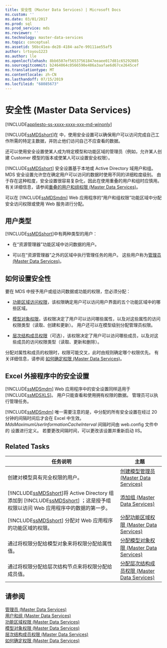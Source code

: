 ```yaml
---
title: 安全性 (Master Data Services) | Microsoft Docs
ms.custom: ''
ms.date: 03/01/2017
ms.prod: sql
ms.prod_service: mds
ms.reviewer: ''
ms.technology: master-data-services
ms.topic: conceptual
ms.assetid: 56bc41ea-de28-4184-aa7e-99111ae55af5
author: lrtoyou1223
ms.author: lle
ms.openlocfilehash: 8bb6507ef56537561847eeaee017d81c65292085
ms.sourcegitcommit: b2464064c0566590e486a3aafae6d67ce2645cef
ms.translationtype: MT
ms.contentlocale: zh-CN
ms.lasthandoff: 07/15/2019
ms.locfileid: "68085673"
---
```

# <a name="security-master-data-services"></a>安全性 (Master Data Services)

[!INCLUDE[appliesto-ss-xxxx-xxxx-xxx-md-winonly](../includes/appliesto-ss-xxxx-xxxx-xxx-md-winonly.md)]

  [!INCLUDE[ssMDSshort](../includes/ssmdsshort-md.md)]在  中，使用安全设置可以确保用户可以访问完成自己工作所需的特定主数据，并防止他们访问自己不应查看的数据。  
  
 还可以使用安全设置使某人成为特定模型和功能区域的管理员（例如，允许某人创建 Customer 模型的版本或使某人可以设置安全权限）。  
  
 [!INCLUDE[ssMDSshort](../includes/ssmdsshort-md.md)] 安全设置基于本地或 Active Directory 域用户和组。 MDS 安全设置允许您在确定用户可以访问的数据时使用不同的详细粒度级别。 由于存在这种粒度，安全设置很容易复杂化，因此在使用重叠的用户和组时应慎用。 有关详细信息，请参阅[重叠的用户和组权限 (Master Data Services)](../master-data-services/overlapping-user-and-group-permissions-master-data-services.md)。  
  
  可以在 [!INCLUDE[ssMDSmdm](../includes/ssmdsmdm-md.md)] Web 应用程序的“用户和组权限”功能区域中分配安全访问权限或使用 Web 服务进行分配。  
  
## <a name="types-of-users"></a>用户类型  
 [!INCLUDE[ssMDSshort](../includes/ssmdsshort-md.md)]中有两种类型的用户：  
  
-    在“资源管理器”功能区域中访问数据的用户。  
  
-    可以在“资源管理器”之外的区域中执行管理任务的用户。 这些用户称为[管理员 (Master Data Services)](../master-data-services/administrators-master-data-services.md)。  
  
## <a name="how-to-set-security"></a>如何设置安全性  
 要在 MDS 中授予用户或组访问数据或功能的权限，您必须分配：  
  
-   [功能区域访问权限](../master-data-services/functional-area-permissions-master-data-services.md)，该权限确定用户可以访问用户界面的五个功能区域中的哪些区域。  
  
-   [模型对象权限](../master-data-services/model-object-permissions-master-data-services.md)，该权限决定了用户可以访问哪些属性，以及对这些属性的访问权限类型（读取、创建和更新）。 用户还可以在模型级别分配管理员权限。  
  
-   [层次结构成员权限](../master-data-services/hierarchy-member-permissions-master-data-services.md)（可选），该权限决定了用户可以访问哪些成员，以及对这些成员的访问权限类型（读取、更新和删除）。  
  
 分配对属性和成员的权限时，权限可能交叉，此时由规则确定哪个权限优先。 有关详细信息，请参阅 [如何确定权限 (Master Data Services)](../master-data-services/how-permissions-are-determined-master-data-services.md)。  
  
## <a name="security-in-the-add-in-for-excel"></a>Excel 外接程序中的安全设置  
 [!INCLUDE[ssMDSmdm](../includes/ssmdsmdm-md.md)] Web 应用程序中的安全设置同样适用于 [!INCLUDE[ssMDSXLS](../includes/ssmdsxls-md.md)]。 用户只能查看和使用拥有权限的数据。 管理员可以执行管理任务。  
  
 [!INCLUDE[ssMDSmdm](../includes/ssmdsmdm-md.md)] 唯一需要注意的是，中分配的所有安全设置在经过 20 分钟的间隔时间后才会在 Excel 中生效。 *MdsMaximumUserInformationCacheInterval* 间隔时间由 web.config 文件中的  设置进行定义。 若要更改间隔时间，可以更改该设置并重新启动 IIS。  
  
## <a name="related-tasks"></a>Related Tasks  
  
|任务说明|主题|  
|----------------------|-----------|  
|创建对模型具有完全权限的用户。|[创建模型管理员 (Master Data Services)](../master-data-services/create-a-model-administrator-master-data-services.md)|  
|[!INCLUDE[ssMDSshort](../includes/ssmdsshort-md.md)]将 Active Directory 组添加到 [!INCLUDE[ssMDSshort](../includes/ssmdsshort-md.md)] ；这是授予组权限以访问  Web 应用程序中的数据的第一步。|[添加组 (Master Data Services)](../master-data-services/add-a-group-master-data-services.md)|  
|[!INCLUDE[ssMDSshort](../includes/ssmdsshort-md.md)] 分配对  Web 应用程序的功能区域的权限。|[分配功能区域权限 (Master Data Services)](../master-data-services/assign-functional-area-permissions-master-data-services.md)|  
|通过将权限分配给模型对象来将权限分配给属性值。|[分配模型对象权限 (Master Data Services)](../master-data-services/assign-model-object-permissions-master-data-services.md)|  
|通过将权限分配给层次结构节点来将权限分配给成员值。|[分配层次结构成员权限 (Master Data Services)](../master-data-services/assign-hierarchy-member-permissions-master-data-services.md)|  
  
## <a name="see-also"></a>请参阅  
 [管理员 (Master Data Services)](../master-data-services/administrators-master-data-services.md)   
 [用户和组 (Master Data Services)](../master-data-services/users-and-groups-master-data-services.md)   
 [功能区域权限 (Master Data Services)](../master-data-services/functional-area-permissions-master-data-services.md)   
 [模型对象权限 (Master Data Services)](../master-data-services/model-object-permissions-master-data-services.md)   
 [层次结构成员权限 (Master Data Services)](../master-data-services/hierarchy-member-permissions-master-data-services.md)   
 [如何确定权限 (Master Data Services)](../master-data-services/how-permissions-are-determined-master-data-services.md)  
  
  
